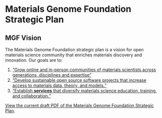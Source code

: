# Materials Genome Foundation Strategic Plan

## MGF Vision

The Materials Genome Foundation strategic plan is a vision for open materials science community that enriches materials discovery and innovation.​ Our goals are to:

1. [<q>Grow online and in-person communities of materials scientists across generations, disciplines and expertise</q>](community/README.md)
2. [<q>Develop sustainable open source software projects that increase access to materials data, theory, and models.</q>](oss/README.md)
3. [<q>Establish __services__ that diversify materials science education, training, and collaboration.</q>](services/README.md)

[View the current draft PDF of the Materials Genome Foundation Strategic Plan](MGF-Strategic-Plan.pdf).